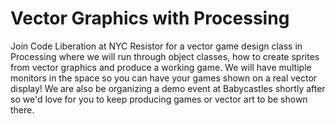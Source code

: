 # Vector Graphics with Processing

Join Code Liberation at NYC Resistor for a vector game design class in Processing where we will run through object classes, how to create sprites from vector graphics and produce a working game. We will have multiple monitors in the space so you can have your games shown on a real vector display! We are also be organizing a demo event at Babycastles shortly after so we'd love for you to keep producing games or vector art to be shown there.
